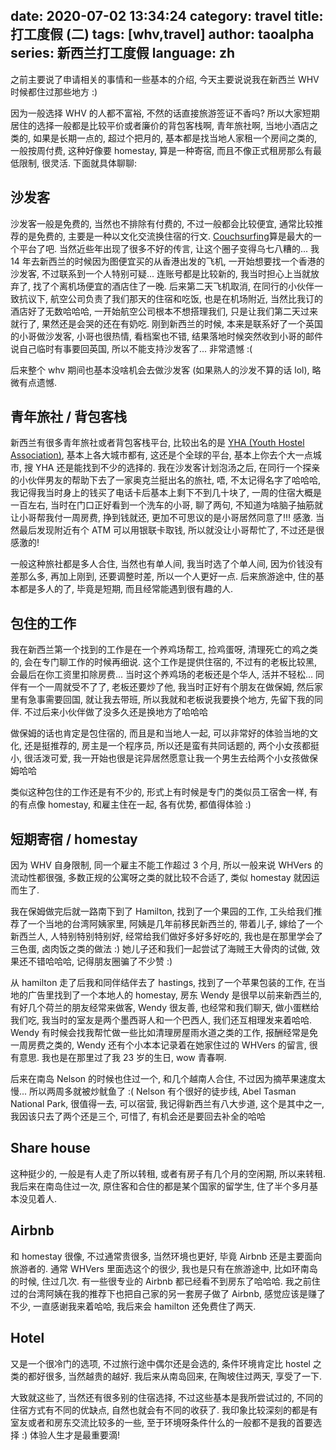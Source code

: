 date: 2020-07-02 13:34:24
category: travel
title: 打工度假 (二)
tags: [whv,travel]
author: taoalpha
series: 新西兰打工度假
language: zh
---

之前主要说了申请相关的事情和一些基本的介绍, 今天主要说说我在新西兰 WHV 时候都住过那些地方 :)

因为一般选择 WHV 的人都不富裕, 不然的话直接旅游签证不香吗? 所以大家短期居住的选择一般都是比较平价或者廉价的背包客栈啊, 青年旅社啊, 当地小酒店之类的, 如果是长期一点的, 超过个把月的, 基本都是找当地人家租一个房间之类的, 一般按周付费, 这种好像要 homestay, 算是一种寄宿, 而且不像正式租房那么有最低限制, 很灵活. 下面就具体聊聊:

## 沙发客

沙发客一般是免费的, 当然也不排除有付费的, 不过一般都会比较便宜, 通常比较推荐的是免费的, 主要是一种以文化交流换住宿的行文. [Couchsurfing](https://www.couchsurfing.com/)算是最大的一个平台了吧. 当然近些年出现了很多不好的传言, 让这个圈子变得乌七八糟的... 我 14 年去新西兰的时候因为图便宜买的从香港出发的飞机, 一开始想要找一个香港的沙发客, 不过联系到一个人特别可疑... 连账号都是比较新的, 我当时担心上当就放弃了, 找了个离机场便宜的酒店住了一晚. 后来第二天飞机取消, 在同行的小伙伴一致抗议下, 航空公司负责了我们那天的住宿和吃饭, 也是在机场附近, 当然比我订的酒店好了无数哈哈哈, 一开始航空公司根本不想搭理我们, 只是让我们第二天过来就行了, 果然还是会哭的还在有奶吃. 刚到新西兰的时候, 本来是联系好了一个英国的小哥做沙发客, 小哥也很热情, 看档案也不错, 结果落地时候突然收到小哥的邮件说自己临时有事要回英国, 所以不能支持沙发客了... 非常遗憾 :(

后来整个 whv 期间也基本没啥机会去做沙发客 (如果熟人的沙发不算的话 lol), 略微有点遗憾.

## 青年旅社 / 背包客栈

新西兰有很多青年旅社或者背包客栈平台, 比较出名的是 [YHA (Youth Hostel Association)](https://www.yha.co.nz/), 基本上各大城市都有, 这还是个全球的平台, 基本上你去个大一点城市, 搜 YHA 还是能找到不少的选择的. 我在沙发客计划泡汤之后, 在同行一个探亲的小伙伴男友的帮助下去了一家奥克兰挺出名的旅社, 唔, 不太记得名字了哈哈哈, 我记得我当时身上的钱买了电话卡后基本上剩下不到几十块了, 一周的住宿大概是一百左右, 当时在门口正好看到一个洗车的小哥, 聊了两句, 不知道为啥脑子抽筋就让小哥帮我付一周房费, 挣到钱就还, 更加不可思议的是小哥居然同意了!!! 感激. 当然最后发现附近有个 ATM 可以用银联卡取钱, 所以就没让小哥帮忙了, 不过还是很感激的!

一般这种旅社都是多人合住, 当然也有单人间, 我当时选了个单人间, 因为价钱没有差那么多, 再加上刚到, 还要调整时差, 所以一个人更好一点. 后来旅游途中, 住的基本都是多人的了, 毕竟是短期, 而且经常能遇到很有趣的人.

## 包住的工作

我在新西兰第一个找到的工作是在一个养鸡场帮工, 捡鸡蛋呀, 清理死亡的鸡之类的, 会在专门聊工作的时候再细说. 这个工作是提供住宿的, 不过有的老板比较黑, 会最后在你工资里扣除房费... 当时这个养鸡场的老板还是个华人, 活并不轻松... 同伴有一个一周就受不了了, 老板还要炒了他, 我当时正好有个朋友在做保姆, 然后家里有急事需要回国, 就让我去带班, 所以我就和老板说我要换个地方, 先留下我的同伴. 不过后来小伙伴做了没多久还是换地方了哈哈哈

做保姆的话也肯定是包住宿的, 而且是和当地人一起, 可以非常好的体验当地的文化, 还是挺推荐的, 房主是一个程序员, 所以还是蛮有共同话题的, 两个小女孩都挺小, 很活泼可爱, 我一开始也很是诧异居然愿意让我一个男生去给两个小女孩做保姆哈哈

类似这种包住的工作还是有不少的, 形式上有时候是专门的类似员工宿舍一样, 有的有点像 homestay, 和雇主住在一起, 各有优势, 都值得体验 :)

## 短期寄宿 / homestay

因为 WHV 自身限制, 同一个雇主不能工作超过 3 个月, 所以一般来说 WHVers 的流动性都很强, 多数正规的公寓呀之类的就比较不合适了, 类似 homestay 就因运而生了.

我在保姆做完后就一路南下到了 Hamilton, 找到了一个果园的工作, 工头给我们推荐了一个当地的台湾阿姨家里, 阿姨是几年前移民新西兰的, 带着儿子, 嫁给了一个新西兰人, 人特别特别特别好, 经常给我们做好多好多好吃的, 我也是在那里学会了三色蛋, 卤肉饭之类的做法 :) 她儿子还和我们一起尝试了海贼王大骨肉的试做, 效果还不错哈哈哈, 记得朋友圈骗了不少赞 :)

从 hamilton 走了后我和同伴结伴去了 hastings, 找到了一个苹果包装的工作, 在当地的广告里找到了一个本地人的 homestay, 房东 Wendy 是很早以前来新西兰的, 有好几个荷兰的朋友经常来做客, Wendy 很友善, 也经常和我们聊天, 做小蛋糕给我们吃, 我当时的室友是两个墨西哥人和一个巴西人, 我们还互相理发来着哈哈. Wendy 有时候会找我帮忙做一些比如清理房屋雨水道之类的工作, 报酬经常是免一周房费之类的, Wendy 还有个小本本记录着在她家住过的 WHVers 的留言, 很有意思. 我也是在那里过了我 23 岁的生日, wow 青春啊.

后来在南岛 Nelson 的时候也住过一个, 和几个越南人合住, 不过因为摘苹果速度太慢... 所以两周多就被炒鱿鱼了 :( Nelson 有个很好的徒步线, Abel Tasman National Park, 很值得一去, 可以宿营, 我记得新西兰有八大步道, 这个是其中之一, 我因该只去了两个还是三个, 可惜了, 有机会还是要回去补全的哈哈

## Share house

这种挺少的, 一般是有人走了所以转租, 或者有房子有几个月的空闲期, 所以来转租. 我后来在南岛住过一次, 原住客和合住的都是某个国家的留学生, 住了半个多月基本没见着人.

## Airbnb

和 homestay 很像, 不过通常贵很多, 当然环境也更好, 毕竟 Airbnb 还是主要面向旅游者的. 通常 WHVers 里面选这个的很少, 我也是只有在旅游途中, 比如环南岛的时候, 住过几次. 有一些很专业的 Airbnb 都已经看不到房东了哈哈哈. 我之前住过的台湾阿姨在我的推荐下也把自己家的另一套房子做了 Airbnb, 感觉应该是赚了不少, 一直感谢我来着哈哈, 我后来会 hamilton 还免费住了两天.

## Hotel

又是一个很冷门的选项, 不过旅行途中偶尔还是会选的, 条件环境肯定比 hostel 之类的都好很多, 当然越贵的越好. 我后来从南岛回来, 在陶坡住过两天, 享受了一下.

大致就这些了, 当然还有很多别的住宿选择, 不过这些基本是我所尝试过的, 不同的住宿方式有不同的优缺点, 自然也就会有不同的收获了. 我印象比较深刻的都是有室友或者和房东交流比较多的一些, 至于环境呀条件什么的一般都不是我的首要选择 :) 体验人生才是最重要滴!
